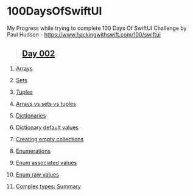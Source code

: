 # 100DaysOfSwiftUI

My Progress while trying to complete 100 Days Of SwiftUI Challenge by Paul Hudson - https://www.hackingwithswift.com/100/swiftui

> ## [Day 002](https://www.hackingwithswift.com/100/swiftui/2 "Day 002")

1. [Arrays](https://www.hackingwithswift.com/sixty/2/1/arrays "Arrays")

2. [Sets](https://www.hackingwithswift.com/sixty/2/2/sets "Sets")

3. [Tuples](https://www.hackingwithswift.com/sixty/2/3/tuples "Tuples")

4. [Arrays vs sets vs tuples](https://www.hackingwithswift.com/sixty/2/4/arrays-vs-sets-vs-tuples "Arrays vs sets vs tuples")

5. [Dictionaries](https://www.hackingwithswift.com/sixty/2/5/dictionaries "Dictionaries")

6. [Dictionary default values](https://www.hackingwithswift.com/sixty/2/6/dictionary-default-values "Dictionary default values")

7. [Creating empty collections](https://www.hackingwithswift.com/sixty/2/7/creating-empty-collections "Creating empty collections")

8. [Enumerations](https://www.hackingwithswift.com/sixty/2/8/enumerations "Enumerations")

9. [Enum associated values](https://www.hackingwithswift.com/sixty/2/9/enum-associated-values "Enum associated values")

10. [Enum raw values](https://www.hackingwithswift.com/sixty/2/10/enum-raw-values "Enum raw values")

11. [Complex types: Summary](https://www.hackingwithswift.com/sixty/2/11/complex-types-summary "Complex types: Summary")
